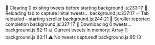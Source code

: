 🧹 Clearing 0 existing tweets before starting background.js:233:17
🔄 Reloading tab to capture initial tweets… background.js:237:17
✅ Tab reloaded – starting scroller background.js:244:21
🔔 Scroller reported completion background.js:327:17
💾 Downloading 0 tweets… background.js:82:11
📊 Current tweets in memory: 
Array []
background.js:83:11
⚠️  No tweets captured! background.js:85:13
